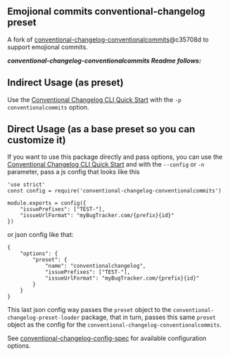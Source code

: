 ## Emojional commits conventional-changelog preset

A fork of [conventional-changelog-conventionalcommits](https://github.com/conventional-changelog/conventional-changelog/tree/master/packages/conventional-changelog-conventionalcommits)@c35708d to support emojional commits.

**_conventional-changelog-conventionalcommits Readme follows:_**

## Indirect Usage (as preset)

Use the [Conventional Changelog CLI Quick Start](https://github.com/conventional-changelog/conventional-changelog/tree/master/packages/conventional-changelog-cli#quick-start) with the `-p conventionalcommits` option.

## Direct Usage (as a base preset so you can customize it)

If you want to use this package directly and pass options, you can use the [Conventional Changelog CLI Quick Start](https://github.com/conventional-changelog/conventional-changelog/tree/master/packages/conventional-changelog-cli#quick-start) and with the `--config` or `-n` parameter, pass a js config that looks like this

```
'use strict'
const config = require('conventional-changelog-conventionalcommits')

module.exports = config({
    "issuePrefixes": ["TEST-"],
    "issueUrlFormat": "myBugTracker.com/{prefix}{id}"
})
```

or json config like that:

```
{
    "options": {
        "preset": {
            "name": "conventionalchangelog",
            "issuePrefixes": ["TEST-"],
            "issueUrlFormat": "myBugTracker.com/{prefix}{id}"
        }
    }
}
```

This last json config way passes the `preset` object to the `conventional-changelog-preset-loader` package, that in turn, passes this same `preset` object as the config for the `conventional-changelog-conventionalcommits`.

See [conventional-changelog-config-spec](https://github.com/conventional-changelog/conventional-changelog-config-spec) for available
configuration options.

[travis-image]: https://travis-ci.org/conventional-changelog/conventional-changelog.svg?branch=master
[travis-url]: https://travis-ci.org/conventional-changelog/conventional-changelog
[coveralls-image]: https://coveralls.io/repos/conventional-changelog/conventional-changelog/badge.svg
[coveralls-url]: https://coveralls.io/r/conventional-changelog/conventional-changelog
